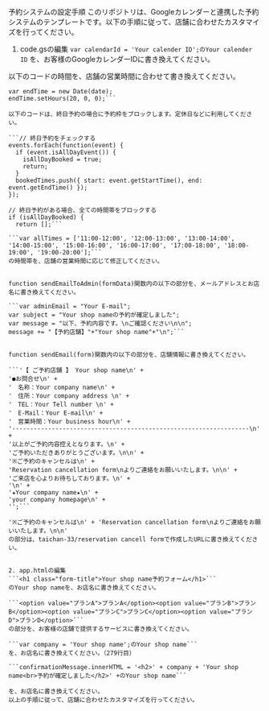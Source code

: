 予約システムの設定手順
このリポジトリは、Googleカレンダーと連携した予約システムのテンプレートです。以下の手順に従って、店舗に合わせたカスタマイズを行ってください。

1. code.gsの編集
```var calendarId = 'Your calender ID';のYour calender ID```
を、お客様のGoogleカレンダーIDに書き換えてください。

以下のコードの時間を、店舗の営業時間に合わせて書き換えてください。

```startTime.setHours(11, 0, 0);
var endTime = new Date(date);
endTime.setHours(20, 0, 0);```

以下のコードは、終日予約の場合に予約枠をブロックします。定休日などに利用してください。

```// 終日予約をチェックする
events.forEach(function(event) {
  if (event.isAllDayEvent()) {
    isAllDayBooked = true;
    return;
  }
  bookedTimes.push({ start: event.getStartTime(), end: event.getEndTime() });
});

// 終日予約がある場合、全ての時間帯をブロックする
if (isAllDayBooked) {
  return [];```

```var allTimes = ['11:00-12:00', '12:00-13:00', '13:00-14:00', '14:00-15:00', '15:00-16:00', '16:00-17:00', '17:00-18:00', '18:00-19:00', '19:00-20:00'];```
の時間帯を、店舗の営業時間に応じて修正してください。


function sendEmailToAdmin(formData)関数内の以下の部分を、メールアドレスとお店名に書き換えてください。

```var adminEmail = "Your E-mail";
var subject = "Your shop nameの予約が確定しました";
var message = "以下、予約内容です。\nご確認ください\n\n";
message += "【予約店舗】"+"Your shop name"+"\n";```


function sendEmail(form)関数内の以下の部分を、店舗情報に書き換えてください。

```'【 ご予約店舗 】 Your shop name\n' +
'●お問合せ\n' +
'　名称：Your company name\n' +
'　住所：Your company address \n' +
'　TEL：Your Tell number \n' +
'　E-Mail：Your E-mail\n' +
'　営業時間：Your business hour\n' +
'------------------------------------------------------------------\n' +
'以上がご予約内容控えとなります。\n' +
'ご予約いただきありがとうございます。\n\n' +
'※ご予約のキャンセルは\n' +
'Reservation cancellation form\nよりご連絡をお願いいたします。\n\n' +
'ご来店を心よりお待ちしております。\n' +
'\n' +
'★Your company name★\n' +
'your company homepage\n' +
'';```

'※ご予約のキャンセルは\n' + 'Reservation cancellation form\nよりご連絡をお願いいたします。\n\n'
の部分は、taichan-33/reservation cancell formで作成したURLに書き換えてください。


2. app.htmlの編集
```<h1 class="form-title">Your shop name予約フォーム</h1>```
のYour shop nameを、お店名に書き換えてください。

```<option value="プランA">プランA</option><option value="プランB">プランB</option><option value="プランC">プランC</option><option value="プランD">プランD</option>```
の部分を、お客様の店舗で提供するサービスに書き換えてください。

```var company = 'Your shop name';のYour shop name```
を、お店名に書き換えてください。（279行目）

```confirmationMessage.innerHTML = '<h2>' + company + 'Your shop name<br>予約が確定しました</h2>' +のYour shop name```

を、お店名に書き換えてください。
以上の手順に従って、店舗に合わせたカスタマイズを行ってください。
